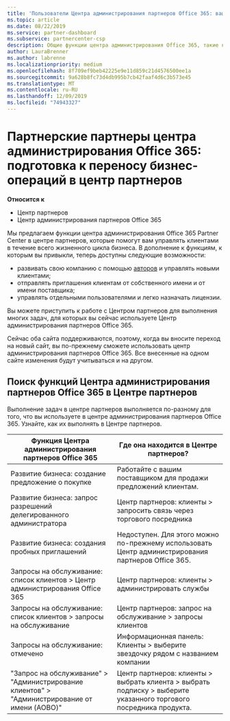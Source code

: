 ```yaml
---
title: 'Пользователи Центра администрирования партнеров Office 365: ваши бизнес-операции переносятся в Центр партнеров | Центр партнеров'
ms.topic: article
ms.date: 08/22/2019
ms.service: partner-dashboard
ms.subservice: partnercenter-csp
description: Общие функции центра администрирования Office 365, такие как создание бизнес-и сервисных запросов, после перехода в центр партнеров.
author: LauraBrenner
ms.author: labrenne
ms.localizationpriority: medium
ms.openlocfilehash: 8f709ef9beb42225e9e11d859c21d4576500ee1a
ms.sourcegitcommit: 9a628b8fc73d4db995b7cb42faaf4d6c3b573e45
ms.translationtype: MT
ms.contentlocale: ru-RU
ms.lasthandoff: 12/09/2019
ms.locfileid: "74943327"
---
```

# <a name="office-365-partner-admin-center-partners-get-ready-to-move-business-operations-to-partner-center"></a>Партнерские партнеры центра администрирования Office 365: подготовка к переносу бизнес-операций в центр партнеров

**Относится к** 

- Центр партнеров
- Центр администрирования партнеров Office 365

Мы предлагаем функции центра администрирования Office 365 Partner Center в центре партнеров, которые помогут вам управлять клиентами в течение всего жизненного цикла бизнеса. В дополнение к функциям, к которым вы привыкли, теперь доступны следующие возможности: 

*  развивать свою компанию с помощью [авторов](referrals.md) и управлять новыми клиентами;
*  отправлять приглашения клиентам от собственного имени и от имени поставщика;
*  управлять отдельными пользователями и легко назначать лицензии.

Вы можете приступить к работе с Центром партнеров для выполнения многих задач, для которых вы сейчас используете Центр администрирования партнеров Office 365. 

Сейчас оба сайта поддерживаются, поэтому, когда вы вносите переход на новый сайт, вы по-прежнему сможете использовать центр администрирования партнеров Office 365. Все внесенные на одном сайте изменения будут учитываться и на другом.

## <a name="find-office-365-partner-admin-center-features-in-partner-center"></a>Поиск функций Центра администрирования партнеров Office 365 в Центре партнеров

Выполнение задач в центре партнеров выполняется по-разному для того, что вы используете в центре администрирования партнеров Office 365. Узнайте, как их выполнять в Центре партнеров.

| Функция Центра администрирования партнеров Office 365                       | Где она находится в Центре партнеров? | 
|   -----------------------------------------------  | -------------- |
| Развитие бизнеса: создание предложение о покупке | Работайте с вашим поставщиком для продажи предложений клиентам. |
| Развитие бизнеса: запрос разрешений делегированного администратора | Центр партнеров: клиенты > запросить связь через торгового посредника |
| Развитие бизнеса: создания пробных приглашений | Недоступен. Для этого можно по-прежнему использовать Центр администрирования партнеров Office 365. |
| Запросы на обслуживание: список клиентов > Центр администрирования Office 365 | Центр партнеров: клиенты > администрировать службы |
| Запросы на обслуживание: список клиентов > запросы на обслуживание | Центр партнеров: запрос на обслуживание > запросы клиентов |
| Запросы на обслуживание: отмечено | Информационная панель: Клиенты > выберите звездочку рядом с названием компании |
| "Запрос на обслуживание" > "Администрирование клиентов" > "Администрирование от имени (AOBO)" | Центр партнеров: клиенты > выбрать клиента > выбрать подписку > выберите указанного торгового посредника продукта. |

